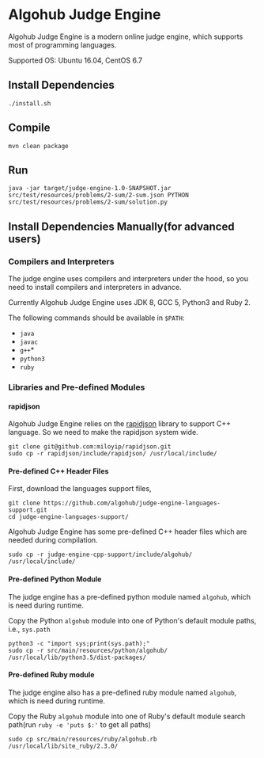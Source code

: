 # Algohub Judge Engine

Algohub Judge Engine is a modern online judge engine, which supports most of programming languages.

Supported OS: Ubuntu 16.04, CentOS 6.7


## Install Dependencies

    ./install.sh


## Compile

    mvn clean package


## Run

    java -jar target/judge-engine-1.0-SNAPSHOT.jar src/test/resources/problems/2-sum/2-sum.json PYTHON src/test/resources/problems/2-sum/solution.py


## Install Dependencies Manually(for advanced users)


### Compilers and Interpreters

The judge engine uses compilers and interpreters under the hood, so you need to install compilers and interpreters in advance.

Currently Algohub Judge Engine uses JDK 8, GCC 5, Python3 and Ruby 2.

The following commands should be available in `$PATH`:

* `java`
* `javac`
* `g++`*
* `python3`
* `ruby`


### Libraries and Pre-defined Modules


#### rapidjson

Algohub Judge Engine relies on the [rapidjson](ihttps://github.com/miloyip/rapidjson) library to support C++ language. So we need to make the rapidjson system wide.

    git clone git@github.com:miloyip/rapidjson.git
    sudo cp -r rapidjson/include/rapidjson/ /usr/local/include/


#### Pre-defined C++ Header Files

First, download the languages support files,

    git clone https://github.com/algohub/judge-engine-languages-support.git
    cd judge-engine-languages-support/

Algohub Judge Engine has some pre-defined C++ header files which are needed during compilation.

    sudo cp -r judge-engine-cpp-support/include/algohub/ /usr/local/include/


#### Pre-defined Python Module

The judge engine has a pre-defined python module named `algohub`, which is need during runtime.

Copy the Python `algohub` module  into one of Python's default module paths, i.e., `sys.path`

    python3 -c "import sys;print(sys.path);"
    sudo cp -r src/main/resources/python/algohub/  /usr/local/lib/python3.5/dist-packages/


#### Pre-defined Ruby module

The judge engine also has a pre-defined ruby module named `algohub`, which is need during runtime.

Copy the Ruby  `algohub` module into one of Ruby's default module search path(run `ruby -e 'puts $:'` to get all paths)

    sudo cp src/main/resources/ruby/algohub.rb /usr/local/lib/site_ruby/2.3.0/



